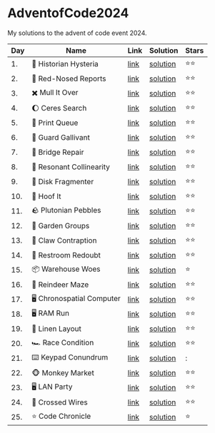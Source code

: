 # AdventofCode2024

My solutions to the advent of code event 2024.

| Day | Name                                                | Link                                         | Solution                                                                                                                | Stars        |
|-----|-----------------------------------------------------|----------------------------------------------|-------------------------------------------------------------------------------------------------------------------------|--------------|
| 1.  | :scroll: Historian Hysteria                         | [link](https://adventofcode.com/2024/day/1)  | [solution](https://github.com/LWLeijten/AdventofCode2024/blob/main/src/main/java/com/adventofcode/solutions/Day01.java) | :star::star: |
| 2.  | :red_circle:		 Red-Nosed Reports                    | [link](https://adventofcode.com/2024/day/2)  | [solution](https://github.com/LWLeijten/AdventofCode2024/blob/main/src/main/java/com/adventofcode/solutions/Day02.java) | :star::star: |
| 3.  | :heavy_multiplication_x:		 Mull It Over             | [link](https://adventofcode.com/2024/day/3)  | [solution](https://github.com/LWLeijten/AdventofCode2024/blob/main/src/main/java/com/adventofcode/solutions/Day03.java) | :star::star: |
| 4.  | :moon:		 Ceres Search                               | [link](https://adventofcode.com/2024/day/4)  | [solution](https://github.com/LWLeijten/AdventofCode2024/blob/main/src/main/java/com/adventofcode/solutions/Day04.java) | :star::star: |
| 5.  | :newspaper:		 Print Queue                           | [link](https://adventofcode.com/2024/day/5)  | [solution](https://github.com/LWLeijten/AdventofCode2024/blob/main/src/main/java/com/adventofcode/solutions/Day05.java) | :star::star: |
| 6.  | :cop:		 Guard Gallivant                             | [link](https://adventofcode.com/2024/day/6)  | [solution](https://github.com/LWLeijten/AdventofCode2024/blob/main/src/main/java/com/adventofcode/solutions/Day06.java) | :star::star: |
| 7.  | :bridge_at_night:			 Bridge Repair                  | [link](https://adventofcode.com/2024/day/7)  | [solution](https://github.com/LWLeijten/AdventofCode2024/blob/main/src/main/java/com/adventofcode/solutions/Day07.java) | :star::star: |
| 8.  | :satellite:				 Resonant Collinearity               | [link](https://adventofcode.com/2024/day/8)  | [solution](https://github.com/LWLeijten/AdventofCode2024/blob/main/src/main/java/com/adventofcode/solutions/Day08.java) | :star::star: |
| 9.  | :floppy_disk:				 Disk Fragmenter                   | [link](https://adventofcode.com/2024/day/9)  | [solution](https://github.com/LWLeijten/AdventofCode2024/blob/main/src/main/java/com/adventofcode/solutions/Day09.java) | :star::star: |
| 10. | :deer:					 Hoof It                                 | [link](https://adventofcode.com/2024/day/10) | [solution](https://github.com/LWLeijten/AdventofCode2024/blob/main/src/main/java/com/adventofcode/solutions/Day10.java) | :star::star: |
| 11. | :rock:						 Plutonian Pebbles                      | [link](https://adventofcode.com/2024/day/11) | [solution](https://github.com/LWLeijten/AdventofCode2024/blob/main/src/main/java/com/adventofcode/solutions/Day11.java) | :star::star: |
| 12. | :cherry_blossom:							 Garden Groups               | [link](https://adventofcode.com/2024/day/12) | [solution](https://github.com/LWLeijten/AdventofCode2024/blob/main/src/main/java/com/adventofcode/solutions/Day12.java) | :star::star: |
| 13. | :slot_machine:								 Claw Contraption             | [link](https://adventofcode.com/2024/day/13) | [solution](https://github.com/LWLeijten/AdventofCode2024/blob/main/src/main/java/com/adventofcode/solutions/Day13.java) | :star::star: |
| 14. | :toilet:									 Restroom Redoubt                  | [link](https://adventofcode.com/2024/day/14) | [solution](https://github.com/LWLeijten/AdventofCode2024/blob/main/src/main/java/com/adventofcode/solutions/Day14.java) | :star::star: |
| 15. | :package:										 Warehouse Woes                  | [link](https://adventofcode.com/2024/day/15) | [solution](https://github.com/LWLeijten/AdventofCode2024/blob/main/src/main/java/com/adventofcode/solutions/Day15.java) | :star:       |
| 16. | :deer:										 Reindeer Maze                      | [link](https://adventofcode.com/2024/day/16) | [solution](https://github.com/LWLeijten/AdventofCode2024/blob/main/src/main/java/com/adventofcode/solutions/Day16.java) | :star::star: |
| 17. | :desktop_computer:										 Chronospatial Computer | [link](https://adventofcode.com/2024/day/17) | [solution](https://github.com/LWLeijten/AdventofCode2024/blob/main/src/main/java/com/adventofcode/solutions/Day17.java) | :star::star: |
| 18. | :desktop_computer:										 RAM Run                | [link](https://adventofcode.com/2024/day/18) | [solution](https://github.com/LWLeijten/AdventofCode2024/blob/main/src/main/java/com/adventofcode/solutions/Day18.java) | :star::star: |
| 19. | :kimono:											 Linen Layout                    | [link](https://adventofcode.com/2024/day/19) | [solution](https://github.com/LWLeijten/AdventofCode2024/blob/main/src/main/java/com/adventofcode/solutions/Day19.java) | :star::star: |
| 20. | :racing_car:												 Race Condition             | [link](https://adventofcode.com/2024/day/20) | [solution](https://github.com/LWLeijten/AdventofCode2024/blob/main/src/main/java/com/adventofcode/solutions/Day20.java) | :star::star: |
| 21. | :keyboard:													 Keypad Conundrum            | [link](https://adventofcode.com/2024/day/21) | [solution](https://github.com/LWLeijten/AdventofCode2024/blob/main/src/main/java/com/adventofcode/solutions/Day21.java) | :            |
| 22. | :monkey_face:													 Monkey Market            | [link](https://adventofcode.com/2024/day/22) | [solution](https://github.com/LWLeijten/AdventofCode2024/blob/main/src/main/java/com/adventofcode/solutions/Day22.java) | :star::star: |
| 23. | :desktop_computer:													 LAN Party           | [link](https://adventofcode.com/2024/day/23) | [solution](https://github.com/LWLeijten/AdventofCode2024/blob/main/src/main/java/com/adventofcode/solutions/Day23.java) | :star::star: |
| 24. | :yarn:													 Crossed Wires                   | [link](https://adventofcode.com/2024/day/24) | [solution](https://github.com/LWLeijten/AdventofCode2024/blob/main/src/main/java/com/adventofcode/solutions/Day24.java) | :star::star: |
| 25. | :star:													 Code Chronicle                  | [link](https://adventofcode.com/2024/day/25) | [solution](https://github.com/LWLeijten/AdventofCode2024/blob/main/src/main/java/com/adventofcode/solutions/Day25.java) | :star:       |
